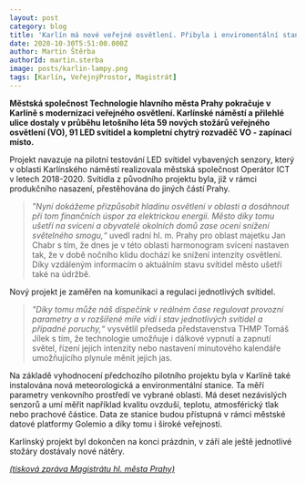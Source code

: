 ```yaml
---
layout: post
category: blog
title: 'Karlín má nové veřejné osvětlení. Přibyla i enviromentální stanice'
date: 2020-10-30T5:51:00.000Z
author: Martin Štěrba
authorId: martin.sterba
image: posts/karlin-lampy.png
tags: [Karlín, VeřejnýProstor, Magistrát]
---
```


**Městská společnost Technologie hlavního města Prahy pokračuje v Karlíně s modernizaci veřejného osvětlení. Karlínské náměstí a přilehlé ulice dostaly v průběhu letošního léta 59 nových stožárů veřejného osvětlení (VO), 91 LED svítidel a kompletní chytrý rozvaděč VO - zapínací místo.** 

Projekt navazuje na pilotní testování LED svítidel vybavených senzory, který v oblasti Karlínského náměstí realizovala městská společnost Operátor ICT v letech 2018-2020. Svítidla z původního projektu byla, již v rámci produkčního nasazení, přestěhována do jiných částí Prahy.

> *"Nyní dokážeme přizpůsobit hladinu osvětlení v oblasti a dosáhnout při tom finančních úspor za elektrickou energii. Město díky tomu ušetří na svícení a obyvatelé okolních domů zase ocení snížení světelného smogu,“* uvedl radní hl. m. Prahy pro oblast majetku Jan Chabr s tím, že dnes je v této oblasti harmonogram svícení nastaven tak, že v době nočního klidu dochází ke snížení intenzity osvětlení. Díky vzdáleným informacím o aktuálním stavu svítidel město ušetří také na údržbě.

Nový projekt je zaměřen na komunikaci a regulaci jednotlivých svítidel. 

> *"Díky tomu může náš dispečink v reálném čase regulovat provozní parametry a v rozšířené míře vidí i stav jednotlivých svítidel a případné poruchy,“* vysvětlil předseda představenstva THMP Tomáš Jílek s tím, že technologie umožňuje i dálkové vypnutí a zapnutí světel, řízení jejich intenzity nebo nastavení minutového kalendáře umožňujícího plynule měnit jejich jas. 

Na základě vyhodnocení předchozího pilotního projektu byla v Karlíně také instalována nová meteorologická a environmentální stanice. Ta měří parametry venkovního prostředí ve vybrané oblasti. Má deset nezávislých senzorů a umí měřit například kvalitu ovzduší, teplotu, atmosférický tlak nebo prachové částice. Data ze stanice budou přístupná v rámci městské datové platformy Golemio a díky tomu i široké veřejnosti.

Karlínský projekt byl dokončen na konci prázdnin, v září ale ještě jednotlivé stožáry dostávaly nové nátěry.

[*(tisková zpráva Magistrátu hl. města Prahy)*](https://www.praha.eu/jnp/cz/o_meste/magistrat/tiskovy_servis/tiskove_zpravy/prazska_ctvrt_karlin_ma_nove_verejne.html)

